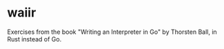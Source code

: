 # waiir
Exercises from the book "Writing an Interpreter in Go" by Thorsten Ball, in Rust instead of Go.

